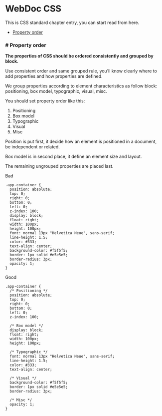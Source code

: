 # WebDoc CSS

This is CSS standard chapter entry, you can start read from here.

- [Property order](#Property-order)

<a name="Property-order"></a>

### # Property order

**The properties of CSS should be ordered consistently and grouped by block.**

Use consistent order and same grouped rule, you’ll know clearly where to add properties and how properties are defined.

We group properties according to element characteristics as follow block: positioning, box model, typographic, visual, misc.

You should set property order like this:

1. Positioning
2. Box model
3. Typographic
4. Visual
5. Misc

Position is put first, it decide how an element is positioned in a document, be independent or related.

Box model is in second place, it define an element size and layout.

The remaining ungrouped properties are placed last.

Bad

```
.app-container {
  position: absolute;
  top: 0;
  right: 0;
  bottom: 0;
  left: 0;
  z-index: 100;
  display: block;
  float: right;
  width: 100px;
  height: 100px;
  font: normal 13px "Helvetica Neue", sans-serif;
  line-height: 1.5;
  color: #333;
  text-align: center;
  background-color: #f5f5f5;
  border: 1px solid #e5e5e5;
  border-radius: 3px;
  opacity: 1;
}
```

Good

```
.app-container {
  /* Positioning */
  position: absolute;
  top: 0;
  right: 0;
  bottom: 0;
  left: 0;
  z-index: 100;

  /* Box model */
  display: block;
  float: right;
  width: 100px;
  height: 100px;

  /* Typographic */
  font: normal 13px "Helvetica Neue", sans-serif;
  line-height: 1.5;
  color: #333;
  text-align: center;

  /* Visual */
  background-color: #f5f5f5;
  border: 1px solid #e5e5e5;
  border-radius: 3px;

  /* Misc */
  opacity: 1;
}
```
